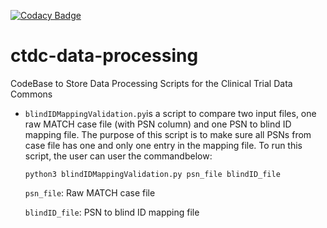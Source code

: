 [![Codacy Badge](https://api.codacy.com/project/badge/Grade/339360ac7546410c820a71c3113c0990)](https://www.codacy.com/manual/FNLCR_2/ctdc-data-processing?utm_source=github.com&amp;utm_medium=referral&amp;utm_content=CBIIT/ctdc-data-processing&amp;utm_campaign=Badge_Grade)

# ctdc-data-processing
CodeBase to Store Data Processing Scripts for the Clinical Trial Data Commons

- ````blindIDMappingValidation.py````is a script to compare two input files, one raw MATCH case file (with PSN column) and one PSN to blind ID mapping file. The purpose of this script is to make sure all PSNs from case file has one and only one entry in the mapping file. To run this script, the user can user the commandbelow:

	````python3 blindIDMappingValidation.py psn_file blindID_file````
		
	````psn_file````: Raw MATCH case file
		
	````blindID_file````: PSN to blind ID mapping file